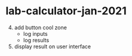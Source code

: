# lab-calculator-jan-2021

<!-- 1. grab dom elements
    - two inputs
    - operator buttons
    - result -->

<!-- 2. print inputs to console -->
<!-- - print values to console -->
<!-- 3. add button functionality -->
4. add button cool zone 
    - log inputs
    -  log results
5. display result on user interface
